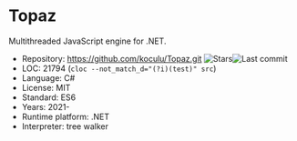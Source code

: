 # Topaz

Multithreaded JavaScript engine for .NET.

* Repository:       https://github.com/koculu/Topaz.git <span class="shields"><img src="https://img.shields.io/github/stars/koculu/Topaz?label=&style=flat-square" alt="Stars" title="Stars"><img src="https://img.shields.io/github/last-commit/koculu/Topaz?label=&style=flat-square" alt="Last commit" title="Last commit"></span>
* LOC:              21794 (`cloc --not_match_d="(?i)(test)" src`)
* Language:         C#
* License:          MIT
* Standard:         ES6
* Years:            2021-
* Runtime platform: .NET
* Interpreter:      tree walker
